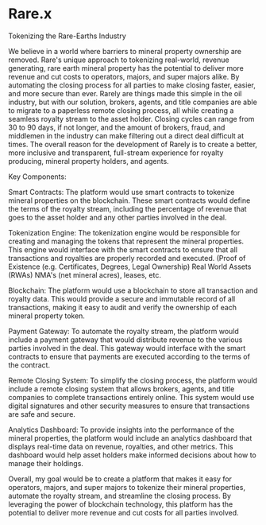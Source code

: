 # Rare.x

Tokenizing the Rare-Earths Industry

We believe in a world where barriers to mineral property ownership are removed. Rare's unique approach to tokenizing real-world, revenue generating, rare earth mineral property has the potential to deliver more revenue and cut costs to operators, majors, and super majors alike. By automating the closing process for all parties to make closing faster, easier, and more secure than ever. Rarely are things made this simple in the oil industry, but with our solution, brokers, agents, and title companies are able to migrate to a paperless remote closing process, all while creating a seamless royalty stream to the asset holder. Closing cycles can range from 30 to 90 days, if not longer, and the amount of brokers, fraud, and middlemen in the industry can make filtering out a direct deal difficult at times. The overall reason for the development of Rarely is to create a better, more inclusive and transparent, full-stream experience for royalty producing, mineral property holders, and agents.

Key Components:

Smart Contracts: The platform would use smart contracts to tokenize mineral properties on the blockchain. These smart contracts would define the terms of the royalty stream, including the percentage of revenue that goes to the asset holder and any other parties involved in the deal.

Tokenization Engine: The tokenization engine would be responsible for creating and managing the tokens that represent the mineral properties. This engine would interface with the smart contracts to ensure that all transactions and royalties are properly recorded and executed. (Proof of Existence (e.g. Certificates, Degrees, Legal Ownership) Real World Assets (RWAs) NMA's (net mineral acres), leases, etc.

Blockchain: The platform would use a blockchain to store all transaction and royalty data. This would provide a secure and immutable record of all transactions, making it easy to audit and verify the ownership of each mineral property token.

Payment Gateway: To automate the royalty stream, the platform would include a payment gateway that would distribute revenue to the various parties involved in the deal. This gateway would interface with the smart contracts to ensure that payments are executed according to the terms of the contract.

Remote Closing System: To simplify the closing process, the platform would include a remote closing system that allows brokers, agents, and title companies to complete transactions entirely online. This system would use digital signatures and other security measures to ensure that transactions are safe and secure.

Analytics Dashboard: To provide insights into the performance of the mineral properties, the platform would include an analytics dashboard that displays real-time data on revenue, royalties, and other metrics. This dashboard would help asset holders make informed decisions about how to manage their holdings.

Overall, my goal would be to create a platform that makes it easy for operators, majors, and super majors to tokenize their mineral properties, automate the royalty stream, and streamline the closing process. By leveraging the power of blockchain technology, this platform has the potential to deliver more revenue and cut costs for all parties involved.
